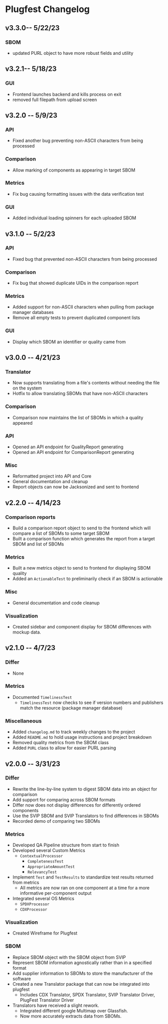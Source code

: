 # Plugfest Changelog
## v3.3.0-- 5/22/23
### SBOM
- updated PURL object to have more robust fields and utility

## v3.2.1-- 5/18/23
### GUI
- Frontend launches backend and kills process on exit
- removed full filepath from upload screen

## v3.2.0 -- 5/9/23
### API
- Fixed another bug preventing non-ASCII characters from being processed
### Comparison
- Allow marking of components as appearing in target SBOM
### Metrics
- Fix bug causing formatting issues with the data verification test
### GUI
- Added individual loading spinners for each uploaded SBOM

## v3.1.0 -- 5/2/23
### API
- Fixed bug that prevented non-ASCII characters from being processed
### Comparison
- Fix bug that showed duplicate UIDs in the comparison report
### Metrics
- Added support for non-ASCII characters when pulling from package manager databases
- Remove all empty tests to prevent duplicated component lists
### GUI
- Display which SBOM an identifier or quality came from

## v3.0.0 -- 4/21/23
### Translator
- Now supports translating from a file's contents without needing the file on the system
- Hotfix to allow translating SBOMs that have non-ASCII characters
### Comparison
- Comparison now maintains the list of SBOMs in which a quality appeared
### API
- Opened an API endpoint for QualityReport generating
- Opened an API endpoint for ComparisonReport generating
### Misc
- Reformatted project into API and Core
- General documentation and cleanup
- Report objects can now be Jacksonized and sent to frontend

## v2.2.0 -- 4/14/23
### Comparison reports
- Build a comparison report object to send to the frontend which will compare a list of SBOMs to some target SBOM
- Built a comparison function which generates the report from a target SBOM and list of SBOMs
### Metrics
- Built a new metrics object to send to frontend for displaying SBOM quality
- Added an `ActionableTest` to preliminarily check if an SBOM is actionable
### Misc
- General documentation and code cleanup

### Visualization
- Created sidebar and component display for SBOM differences with mockup data. 

## v2.1.0 -- 4/7/23
### Differ
- None

### Metrics
- Documented `TimelinessTest`
  - `TimelinessTest` now checks to see if version numbers and publishers match the resource (package manager database)

### Miscellaneous
- Added `changelog.md` to track weekly changes to the project
- Added `README.md` to hold usage instructions and project breakdown
- Removed quality metrics from the SBOM class
- Added `PURL` class to allow for easier PURL parsing

## v2.0.0 -- 3/31/23
### Differ
- Rewrite the line-by-line system to digest SBOM data into an object for comparison
- Add support for comparing across SBOM formats
- Differ now does not display differences for differently ordered components
- Use the SVIP SBOM and SVIP Translators to find differences in SBOMs
- Recorded demo of comparing two SBOMs

### Metrics
- Developed QA Pipeline structure from start to finish
- Developed several Custom Metrics 
  - `ContextualProcessor`
    - `CompletenessTest`
    - `AppropriateAmountTest`
    - `RelevancyTest`
- Implement `Test` and `TestResults` to standardize test results returned from metrics
  - All metrics are now ran on one component at a time for a more informative per-component output
- Integrated several OS Metrics
  - `SPDXProcessor`
  - `CDXProcessor`

### Visualization
- Created Wireframe for Plugfest

### SBOM
- Replace SBOM object with the SBOM object from SVIP
- Represent SBOM information agnostically rather than in a specified format
- Add supplier information to SBOMs to store the manufacturer of the software
- Created a new Translator package that can now be integrated into plugfest 
  - Includes CDX Translator, SPDX Translator, SVIP Translator Driver, PlugFest Translator Driver
- Translators have received a slight rework.
  - Integrated different google Multimap over Glassfish.
  - Now more accurately extracts data from SBOMs.